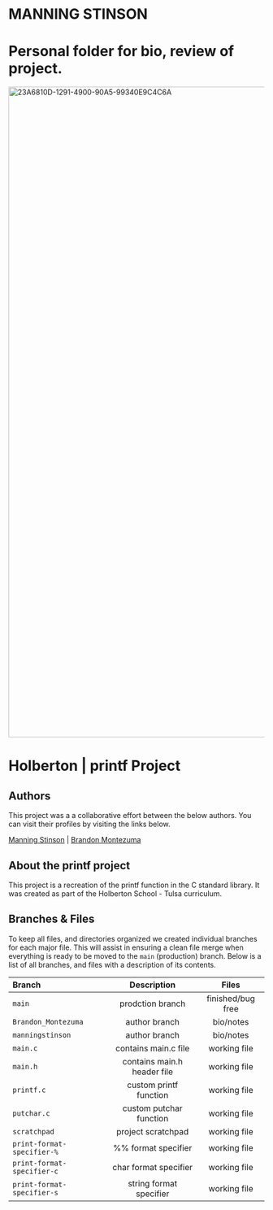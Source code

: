# MANNING STINSON
Personal folder for bio, review of project.
=======
<img width="1280" alt="23A6810D-1291-4900-90A5-99340E9C4C6A" src="https://github.com/manningstinson/holbertonschool-printf/assets/104523090/8b5d4fe0-40d1-4d4f-8a71-a5b8c29d57a6">

# Holberton | printf Project
## Authors
This project was a a collaborative effort between the below authors. You can visit their profiles by visiting the links below.

[Manning Stinson](https://github.com/manningstinson) | 
[Brandon Montezuma](https://github.com/bmontezuma)

## About the printf project
This project is a recreation of the printf function in the C standard library. It was created as part of the Holberton School - Tulsa curriculum. 

## Branches & Files
To keep all files, and directories organized we created individual branches for each major file.  This will assist in ensuring a clean file merge when everything is ready to be moved to the `main` (production) branch. Below is a list of all branches, and files with a description of its contents. 

| Branch                  | Description            |  Files                |
| :---------------------- | :---------------------:| :---------------------: |
| `main`                  | prodction branch       | finished/bug free   |
| `Brandon_Montezuma`     | author branch          | bio/notes   |
| `manningstinson`        | author branch          | bio/notes  |
| `main.c `               | contains main.c file   | working file   |
| `main.h `               | contains main.h header file    | working file   |
| `printf.c `             | custom printf function | working file   |
| `putchar.c `            | custom putchar function| working file   |
| `scratchpad `           | project scratchpad       | working file  |
| `print-format-specifier-% `      | %% format specifier        | working file   |
| `print-format-specifier-c `      | char format specifier         | working file   |
| `print-format-specifier-s `      | string format specifier         |  working file   |

<!--

There must be at least 3 dashes separating each header cell.
The outer pipes (|) are optional, and you don't need to make the 
raw Markdown line up prettily. You can also use inline Markdown.

 Markdown | Less | Pretty
--- | --- | ---
*Still* | `renders` | **nicely**
1 | 2 | 3 -->

